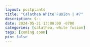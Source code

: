 ```yaml
---
layout: postplants
title: "Calathea White Fusion | #7"
description: $--
date: 2024-05-21 13:00:00 -0700
categories: [calathea, white fusion]
tags: [coming soon]
pin: false
---
```

